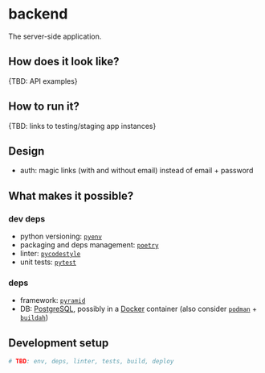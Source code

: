 # backend
The server-side application.

## How does it look like?
{TBD: API examples}

## How to run it?
{TBD: links to testing/staging app instances}

## Design
* auth: magic links (with and without email) instead of email + password

## What makes it possible?
### dev deps
* python versioning: [`pyenv`](https://github.com/pyenv/pyenv/)
* packaging and deps management: [`poetry`](https://poetry.eustace.io/docs/basic-usage/)
* linter: [`pycodestyle`](https://pycodestyle.readthedocs.io/en/latest/)
* unit tests: [`pytest`](https://pytest.org/en/latest/)

### deps
* framework: [`pyramid`](https://docs.pylonsproject.org/projects/pyramid/en/1.10-branch/)
* DB: [PostgreSQL](https://www.postgresql.org/docs/12/index.html), possibly in a [Docker](https://docs.docker.com/) container (also consider [`podman`](https://podman.io/) + [`buildah`](https://buildah.io/))

## Development setup
```bash
# TBD: env, deps, linter, tests, build, deploy
```
